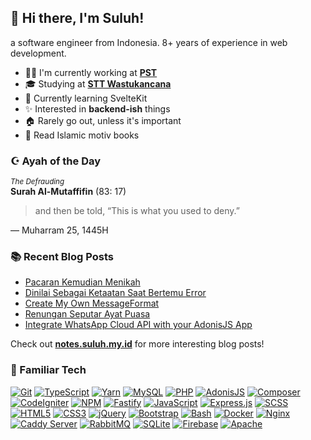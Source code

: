## :wave: Hi there, I'm Suluh!

a software engineer from Indonesia. 8+ years of experience in web development.

- :man_technologist: I'm currently working at [**PST**](https://pratama.tech/)<br />
- :mortar_board: Studying at [**STT Wastukancana**](https://stt-wastukancana.ac.id/)<br />
- :seedling: Currently learning SvelteKit<br />
- :sparkles: Interested in **backend-ish** things<br />
- :house: Rarely go out, unless it's important<br />
- :book: Read Islamic motiv books

### :star_and_crescent: Ayah of the Day

<!-- AYAHADAY:START -->
<sub>_The Defrauding_</sub><br>
**Surah Al-Mutaffifin** (83: 17)

> and then be told, “This is what you used to deny.”

— Muharram 25, 1445H
<!-- AYAHADAY:END -->

### :books: Recent Blog Posts

<!-- HASHNODE_BLOG:START -->
- [Pacaran Kemudian Menikah](https://sooluh.hashnode.dev/pacaran-kemudian-menikah-cli6sxqj000040al5f7hm8bix)
- [Dinilai Sebagai Ketaatan Saat Bertemu Error](https://sooluh.hashnode.dev/error-clfymj36v00010alc6o1a4a77)
- [Create My Own MessageFormat](https://sooluh.hashnode.dev/messageformat-clfbxjun600010al1botwgnay)
- [Renungan Seputar Ayat Puasa](https://sooluh.hashnode.dev/puasa-clf83kupp000b09jz1xnq8c6m)
- [Integrate WhatsApp Cloud API with your AdonisJS App](https://sooluh.hashnode.dev/whatsapp-api-adonisjs-clf2ds9r2000709mg0g9z71im)
<!-- HASHNODE_BLOG:END -->

Check out [**notes.suluh.my.id**](https://notes.suluh.my.id) for more interesting blog posts!

### :dart: Familiar Tech

[![Git](https://img.shields.io/badge/Git-%23f34f29?style=flat-square&logoColor=%23FFF&logo=git)](https://git-scm.com/)
[![TypeScript](https://img.shields.io/badge/TypeScript-%23007acc?style=flat-square&logoColor=%23FFF&logo=typescript)](https://www.typescriptlang.org/)
[![Yarn](https://img.shields.io/badge/Yarn-%23FFFFFF?style=flat-square&logoColor=%232188b6&logo=yarn)](https://yarnpkg.com/)
[![MySQL](https://img.shields.io/badge/MySQL-%2300758F?style=flat-square&logoColor=%23FFF&logo=mysql)](https://www.mysql.com/)
[![PHP](https://img.shields.io/badge/PHP-%238892BF?style=flat-square&logoColor=%23FFF&logo=php)](https://www.php.net/)
[![AdonisJS](https://img.shields.io/badge/AdonisJS-%235a45ff?style=flat-square&logoColor=%23FFF&logo=adonisjs)](https://adonisjs.com/)
[![Composer](https://img.shields.io/badge/Composer-%23FFF?style=flat-square&logoColor=%23222&logo=composer)](https://getcomposer.org/)
[![CodeIgniter](https://img.shields.io/badge/CodeIgniter-%23dd4814?style=flat-square&logoColor=%23FFF&logo=codeigniter)](https://codeigniter.com/)
[![NPM](https://img.shields.io/badge/npm-%23C53635?style=flat-square&logoColor=%23FFF&logo=npm)](https://www.npmjs.com/)
[![Fastify](https://img.shields.io/badge/Fastify-%23202020?style=flat-square&logoColor=%23FFF&logo=fastify)](https://www.fastify.io/)
[![JavaScript](https://img.shields.io/badge/JavaScript-%23f0db4f?style=flat-square&logoColor=%23333&logo=javascript)](https://www.javascript.com/)
[![Express.js](https://img.shields.io/badge/Express.js-%23404d59?&style=flat-square&logoColor=%23FFF&logo=express)](https://expressjs.com/)
[![SCSS](https://img.shields.io/badge/SCSS-%23E0A3C2?style=flat-square&logoColor=%23333&logo=sass)](https://sass-lang.com/)
[![HTML5](https://img.shields.io/badge/HTML5-%23e34c26?style=flat-square&logoColor=%23FFF&logo=html5)](https://developer.mozilla.org/en-US/docs/Glossary/HTML5)
[![CSS3](https://img.shields.io/badge/CSS3-%23264de4?style=flat-square&logoColor=%23FFF&logo=css3)](https://developer.mozilla.org/en-US/docs/Web/CSS)
[![jQuery](https://img.shields.io/badge/jQuery-%230769ad?style=flat-square&logoColor=%23FFF&logo=jquery)](https://jquery.com/)
[![Bootstrap](https://img.shields.io/badge/Bootstrap-%237952b3?style=flat-square&logoColor=%23FFF&logo=bootstrap)](https://getbootstrap.com/)
[![Bash](https://img.shields.io/badge/Bash-%234eaa25?style=flat-square&logoColor=%23FFF&logo=gnu-bash)](https://www.gnu.org/software/bash/)
[![Docker](https://img.shields.io/badge/Docker-%23002c66?style=flat-square&logoColor=%23FFF&logo=docker)](https://www.docker.com/)
[![Nginx](https://img.shields.io/badge/Nginx-%23222?style=flat-square&logoColor=%23009639&logo=nginx)](https://www.nginx.com/)
[![Caddy Server](https://img.shields.io/badge/Caddy%20Server-%231bba37?style=flat-square&logoColor=%23FFF&logo=windows-terminal)](https://caddyserver.com/v2)
[![RabbitMQ](https://img.shields.io/badge/RabbitMQ-%23FFF?style=flat-square&logoColor=%23FF6600&logo=rabbitmq)](https://www.rabbitmq.com/)
[![SQLite](https://img.shields.io/badge/SQLite-blue?style=flat-square&logoColor=%23FFF&logo=sqlite)](https://www.sqlite.org/)
[![Firebase](https://img.shields.io/badge/Firebase-%23FFA611?style=flat-square&logoColor=%23FFF&logo=firebase)](https://firebase.google.com/)
[![Apache](https://img.shields.io/badge/Apache-%23557697?style=flat-square&logoColor=%23d12127&logo=apache)](https://httpd.apache.org/)
